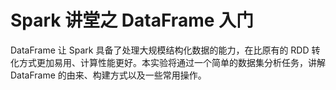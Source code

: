 # Spark 讲堂之 DataFrame 入门

DataFrame 让 Spark 具备了处理大规模结构化数据的能力，在比原有的 RDD 转化方式更加易用、计算性能更好。本实验将通过一个简单的数据集分析任务，讲解 DataFrame 的由来、构建方式以及一些常用操作。